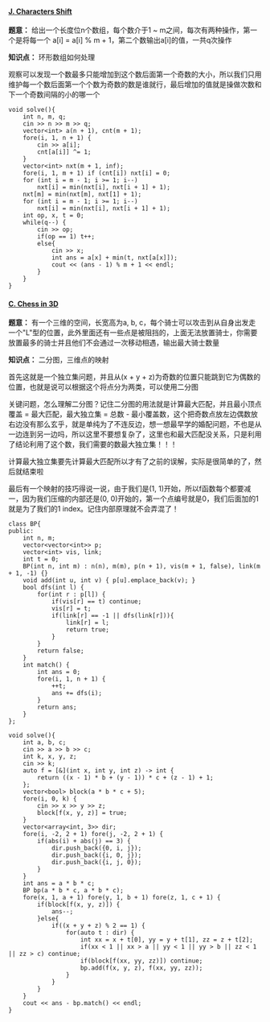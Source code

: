 #### [J. Characters Shift](https://codeforces.com/gym/106032/problem/J)

**题意：** 给出一个长度位n个数组，每个数介于1 ~ m之间，每次有两种操作，第一个是将每一个 a[i] = a[i] % m + 1，第二个数输出a[i]的值，一共q次操作

**知识点：** 环形数组如何处理

观察可以发现一个数最多只能增加到这个数后面第一个奇数的大小，所以我们只用维护每一个数后面第一个个数为奇数的数是谁就行，最后增加的值就是操做次数和下一个奇数间隔的小的哪一个

```cpp[]
void solve(){
    int n, m, q;
    cin >> n >> m >> q;
    vector<int> a(n + 1), cnt(m + 1);
    fore(i, 1, n + 1) {
        cin >> a[i];
        cnt[a[i]] ^= 1;
    }
    vector<int> nxt(m + 1, inf);
    fore(i, 1, m + 1) if (cnt[i]) nxt[i] = 0;
    for (int i = m - 1; i >= 1; i--)
        nxt[i] = min(nxt[i], nxt[i + 1] + 1);
    nxt[m] = min(nxt[m], nxt[1] + 1);
    for (int i = m - 1; i >= 1; i--)
        nxt[i] = min(nxt[i], nxt[i + 1] + 1);
    int op, x, t = 0;
    while(q--) {
        cin >> op;
        if(op == 1) t++;
        else{
            cin >> x;
            int ans = a[x] + min(t, nxt[a[x]]);
            cout << (ans - 1) % m + 1 << endl;
        }
    }
}
```
#### [C. Chess in 3D](https://codeforces.com/gym/105809/problem/C)

**题意：** 有一个三维的空间，长宽高为a, b, c，每个骑士可以攻击到从自身出发走一个"L"型的位置，此外里面还有一些点是被阻挡的，上面无法放置骑士，你需要放置最多的骑士并且他们不会通过一次移动相遇，输出最大骑士数量

**知识点：** 二分图，三维点的映射

首先这就是一个独立集问题，并且从(x + y + z)为奇数的位置只能跳到它为偶数的位置，也就是说可以根据这个将点分为两类，可以使用二分图

关键问题，怎么理解二分图？记住二分图的用法就是计算最大匹配，并且最小顶点覆盖 = 最大匹配，最大独立集 = 总数 - 最小覆盖数，这个把奇数点放左边偶数放右边没有那么玄乎，就是单纯为了不连反边，想一想最早学的婚配问题，不也是从一边连到另一边吗，所以这里不要想复杂了，这里也和最大匹配没关系，只是利用了结论利用了这个数，我们需要的数最大独立集！！！

计算最大独立集要先计算最大匹配所以才有了之前的误解，实际是很简单的了，然后就结束啦

最后有一个映射的技巧得说一说，由于我们是(1, 1)开始，所以f函数每个都要减一，因为我们压缩的内部还是(0, 0)开始的，第一个点编号就是0，我们后面加的1就是为了我们的1 index。记住内部原理就不会弄混了！

```cpp[]
class BP{
public:
    int n, m;
    vector<vector<int>> p;
    vector<int> vis, link;
    int t = 0;
    BP(int n, int m) : n(n), m(m), p(n + 1), vis(m + 1, false), link(m + 1, -1) {}
    void add(int u, int v) { p[u].emplace_back(v); }
    bool dfs(int l) {
        for(int r : p[l]) {
            if(vis[r] == t) continue;
            vis[r] = t;
            if(link[r] == -1 || dfs(link[r])){
                link[r] = l;
                return true;
            }
        }
        return false;
    }
    int match() {
        int ans = 0;
        fore(i, 1, n + 1) {
            ++t;
            ans += dfs(i);
        }
        return ans;
    }
};

void solve(){
    int a, b, c;
    cin >> a >> b >> c;
    int k, x, y, z;
    cin >> k;
    auto f = [&](int x, int y, int z) -> int {
        return ((x - 1) * b + (y - 1)) * c + (z - 1) + 1;
    };
    vector<bool> block(a * b * c + 5);
    fore(i, 0, k) {
        cin >> x >> y >> z;
        block[f(x, y, z)] = true;
    }
    vector<array<int, 3>> dir;
    fore(i, -2, 2 + 1) fore(j, -2, 2 + 1) {
        if(abs(i) + abs(j) == 3) {
            dir.push_back({0, i, j});
            dir.push_back({i, 0, j});
            dir.push_back({i, j, 0});
        }
    }
    int ans = a * b * c;
    BP bp(a * b * c, a * b * c);
    fore(x, 1, a + 1) fore(y, 1, b + 1) fore(z, 1, c + 1) {
        if(block[f(x, y, z)]) {
            ans--;
        }else{
            if((x + y + z) % 2 == 1) {
                for(auto t : dir) {
                    int xx = x + t[0], yy = y + t[1], zz = z + t[2];
                    if(xx < 1 || xx > a || yy < 1 || yy > b || zz < 1 || zz > c) continue;
                    if(block[f(xx, yy, zz)]) continue;
                    bp.add(f(x, y, z), f(xx, yy, zz));
                }
            }
        }
    }
    cout << ans - bp.match() << endl;
}
```









